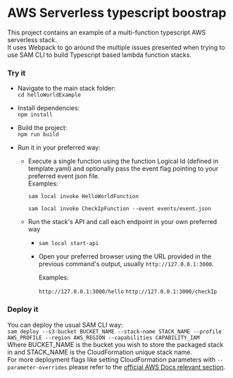 # AWS Serverless typescript boostrap


This project contains an example of a multi-function typescript AWS serverless stack. <br />
It uses Webpack to go around the multiple issues presented when trying to use SAM CLI 
to build Typescript based lambda function stacks.

### Try it
- Navigate to the main stack folder:  
`cd helloWorldExample`
- Install dependencies:  
`npm install`
- Build the project:  
`npm run build`
- Run it in your preferred way:

    - Execute a single function 
    using the function Logical Id (defined in template.yaml) 
    and optionally pass the event flag pointing to your preferred event json file.  
    Examples:  
    
        `sam local invoke HelloWorldFunction`  
        
        `sam local invoke CheckIpFunction --event events/event.json`

    - Run the stack's API and call each endpoint in your own preferred way
        - `sam local start-api`
        - Open your preferred browser using the URL provided in the previous command's output, usually `http://127.0.0.1:3000`.  
        
            Examples:  
            
            `http://127.0.0.1:3000/hello`
            `http://127.0.0.1:3000/checkIp`
            

### Deploy it

You can deploy the usual SAM CLI way:  
`sam deploy --s3-bucket BUCKET_NAME --stack-name STACK_NAME --profile AWS_PROFILE --region AWS_REGION --capabilities CAPABILITY_IAM`  
Where BUCKET_NAME is the bucket you wish to store the packaged stack in and STACK_NAME is the CloudFormation unique stack name.  
For more deployment flags like setting CloudFormation parameters with `--parameter-overrides` please refer to the [official AWS Docs relevant section](https://docs.aws.amazon.com/serverless-application-model/latest/developerguide/sam-cli-command-reference-sam-deploy.html).
